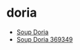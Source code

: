 # doria

 * [Soup Doria](../../index/s/soup-doria-369349.json)
 * [Soup Doria 369349](../../index/s/soup-doria-369349.json)
